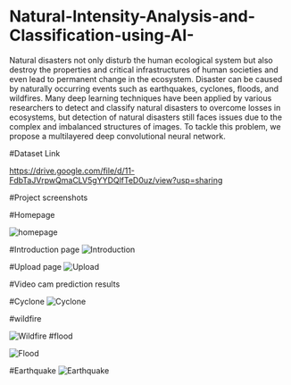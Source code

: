 # Natural-Intensity-Analysis-and-Classification-using-AI-
Natural disasters not only disturb the human ecological system but also destroy the properties and critical infrastructures of human societies and even lead to permanent change in the ecosystem. Disaster can be caused by naturally occurring events such as earthquakes, cyclones, floods, and wildfires. Many deep learning techniques have been applied by various researchers to detect and classify natural disasters to overcome losses in ecosystems, but detection of natural disasters still faces issues due to the complex and imbalanced structures of images. To tackle this problem, we propose a multilayered deep convolutional neural network.

#Dataset Link

https://drive.google.com/file/d/11-FdbTaJVrpwQmaCLV5gYYDQlfTeD0uz/view?usp=sharing

#Project screenshots

#Homepage 

![homepage](https://github.com/navyachandrikanavya/Natural-Intensity-Analysis-and-Classification-using-AI-/assets/141256961/707ac4bd-2637-4a66-90c6-8e8073c84b3b)

#Introduction page
![Introduction](https://github.com/navyachandrikanavya/Natural-Intensity-Analysis-and-Classification-using-AI-/assets/141256961/608f67f6-ec67-4247-9a40-5e7239215351)

#Upload page
![Upload](https://github.com/navyachandrikanavya/Natural-Intensity-Analysis-and-Classification-using-AI-/assets/141256961/8ec01f89-4454-45a9-857a-e705421146a8)

#Video cam prediction results

#Cyclone
![Cyclone](https://github.com/navyachandrikanavya/Natural-Intensity-Analysis-and-Classification-using-AI-/assets/141256961/fc871c14-d2fc-42e2-a402-b65bb75baf36)

#wildfire

![Wildfire](https://github.com/navyachandrikanavya/Natural-Intensity-Analysis-and-Classification-using-AI-/assets/141256961/9554e222-8e67-43b8-8133-0fbd43a3f505)
#flood

![Flood](https://github.com/navyachandrikanavya/Natural-Intensity-Analysis-and-Classification-using-AI-/assets/141256961/2a45e2e8-024c-4676-8b24-dfd12a3d576f)

#Earthquake
![Earthquake](https://github.com/navyachandrikanavya/Natural-Intensity-Analysis-and-Classification-using-AI-/assets/141256961/01f08fb0-5f97-428e-ba63-5c4f1b6a4c15)
